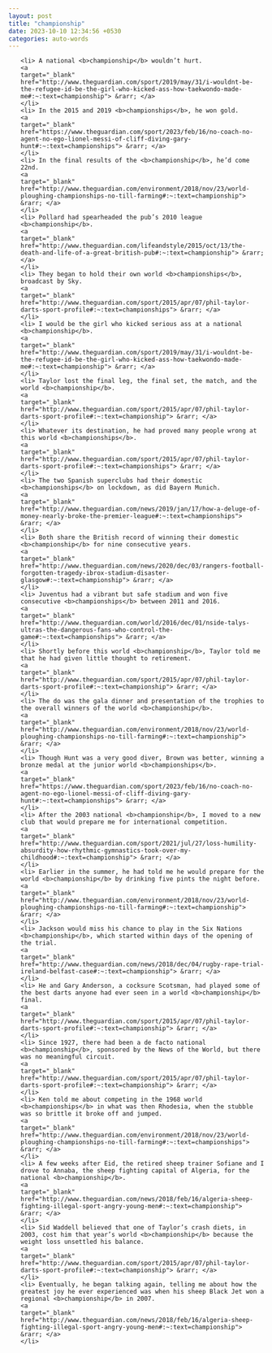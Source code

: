 ```yaml
---
layout: post
title: "championship"
date: 2023-10-10 12:34:56 +0530
categories: auto-words
---
```

<ol>

    <li> A national <b>championship</b> wouldn’t hurt.
    <a 
    target="_blank" 
    href="http://www.theguardian.com/sport/2019/may/31/i-wouldnt-be-the-refugee-id-be-the-girl-who-kicked-ass-how-taekwondo-made-me#:~:text=championship"> &rarr; </a>
    </li>
    <li> In the 2015 and 2019 <b>championships</b>, he won gold.
    <a 
    target="_blank" 
    href="https://www.theguardian.com/sport/2023/feb/16/no-coach-no-agent-no-ego-lionel-messi-of-cliff-diving-gary-hunt#:~:text=championships"> &rarr; </a>
    </li>
    <li> In the final results of the <b>championship</b>, he’d come 22nd.
    <a 
    target="_blank" 
    href="http://www.theguardian.com/environment/2018/nov/23/world-ploughing-championships-no-till-farming#:~:text=championship"> &rarr; </a>
    </li>
    <li> Pollard had spearheaded the pub’s 2010 league <b>championship</b>.
    <a 
    target="_blank" 
    href="http://www.theguardian.com/lifeandstyle/2015/oct/13/the-death-and-life-of-a-great-british-pub#:~:text=championship"> &rarr; </a>
    </li>
    <li> They began to hold their own world <b>championships</b>, broadcast by Sky.
    <a 
    target="_blank" 
    href="http://www.theguardian.com/sport/2015/apr/07/phil-taylor-darts-sport-profile#:~:text=championships"> &rarr; </a>
    </li>
    <li> I would be the girl who kicked serious ass at a national <b>championship</b>.
    <a 
    target="_blank" 
    href="http://www.theguardian.com/sport/2019/may/31/i-wouldnt-be-the-refugee-id-be-the-girl-who-kicked-ass-how-taekwondo-made-me#:~:text=championship"> &rarr; </a>
    </li>
    <li> Taylor lost the final leg, the final set, the match, and the world <b>championship</b>.
    <a 
    target="_blank" 
    href="http://www.theguardian.com/sport/2015/apr/07/phil-taylor-darts-sport-profile#:~:text=championship"> &rarr; </a>
    </li>
    <li> Whatever its destination, he had proved many people wrong at this world <b>championships</b>.
    <a 
    target="_blank" 
    href="http://www.theguardian.com/sport/2015/apr/07/phil-taylor-darts-sport-profile#:~:text=championships"> &rarr; </a>
    </li>
    <li> The two Spanish superclubs had their domestic <b>championships</b> on lockdown, as did Bayern Munich.
    <a 
    target="_blank" 
    href="http://www.theguardian.com/news/2019/jan/17/how-a-deluge-of-money-nearly-broke-the-premier-league#:~:text=championships"> &rarr; </a>
    </li>
    <li> Both share the British record of winning their domestic <b>championship</b> for nine consecutive years.
    <a 
    target="_blank" 
    href="http://www.theguardian.com/news/2020/dec/03/rangers-football-forgotten-tragedy-ibrox-stadium-disaster-glasgow#:~:text=championship"> &rarr; </a>
    </li>
    <li> Juventus had a vibrant but safe stadium and won five consecutive <b>championships</b> between 2011 and 2016.
    <a 
    target="_blank" 
    href="http://www.theguardian.com/world/2016/dec/01/nside-talys-ultras-the-dangerous-fans-who-control-the-game#:~:text=championships"> &rarr; </a>
    </li>
    <li> Shortly before this world <b>championship</b>, Taylor told me that he had given little thought to retirement.
    <a 
    target="_blank" 
    href="http://www.theguardian.com/sport/2015/apr/07/phil-taylor-darts-sport-profile#:~:text=championship"> &rarr; </a>
    </li>
    <li> The do was the gala dinner and presentation of the trophies to the overall winners of the world <b>championship</b>.
    <a 
    target="_blank" 
    href="http://www.theguardian.com/environment/2018/nov/23/world-ploughing-championships-no-till-farming#:~:text=championship"> &rarr; </a>
    </li>
    <li> Though Hunt was a very good diver, Brown was better, winning a bronze medal at the junior world <b>championships</b>.
    <a 
    target="_blank" 
    href="https://www.theguardian.com/sport/2023/feb/16/no-coach-no-agent-no-ego-lionel-messi-of-cliff-diving-gary-hunt#:~:text=championships"> &rarr; </a>
    </li>
    <li> After the 2003 national <b>championship</b>, I moved to a new club that would prepare me for international competition.
    <a 
    target="_blank" 
    href="http://www.theguardian.com/sport/2021/jul/27/loss-humility-absurdity-how-rhythmic-gymnastics-took-over-my-childhood#:~:text=championship"> &rarr; </a>
    </li>
    <li> Earlier in the summer, he had told me he would prepare for the world <b>championship</b> by drinking five pints the night before.
    <a 
    target="_blank" 
    href="http://www.theguardian.com/environment/2018/nov/23/world-ploughing-championships-no-till-farming#:~:text=championship"> &rarr; </a>
    </li>
    <li> Jackson would miss his chance to play in the Six Nations <b>championship</b>, which started within days of the opening of the trial.
    <a 
    target="_blank" 
    href="http://www.theguardian.com/news/2018/dec/04/rugby-rape-trial-ireland-belfast-case#:~:text=championship"> &rarr; </a>
    </li>
    <li> He and Gary Anderson, a cocksure Scotsman, had played some of the best darts anyone had ever seen in a world <b>championship</b> final.
    <a 
    target="_blank" 
    href="http://www.theguardian.com/sport/2015/apr/07/phil-taylor-darts-sport-profile#:~:text=championship"> &rarr; </a>
    </li>
    <li> Since 1927, there had been a de facto national <b>championship</b>, sponsored by the News of the World, but there was no meaningful circuit.
    <a 
    target="_blank" 
    href="http://www.theguardian.com/sport/2015/apr/07/phil-taylor-darts-sport-profile#:~:text=championship"> &rarr; </a>
    </li>
    <li> Ken told me about competing in the 1968 world <b>championships</b> in what was then Rhodesia, when the stubble was so brittle it broke off and jumped.
    <a 
    target="_blank" 
    href="http://www.theguardian.com/environment/2018/nov/23/world-ploughing-championships-no-till-farming#:~:text=championships"> &rarr; </a>
    </li>
    <li> A few weeks after Eid, the retired sheep trainer Sofiane and I drove to Annaba, the sheep fighting capital of Algeria, for the national <b>championship</b>.
    <a 
    target="_blank" 
    href="http://www.theguardian.com/news/2018/feb/16/algeria-sheep-fighting-illegal-sport-angry-young-men#:~:text=championship"> &rarr; </a>
    </li>
    <li> Sid Waddell believed that one of Taylor’s crash diets, in 2003, cost him that year’s world <b>championship</b> because the weight loss unsettled his balance.
    <a 
    target="_blank" 
    href="http://www.theguardian.com/sport/2015/apr/07/phil-taylor-darts-sport-profile#:~:text=championship"> &rarr; </a>
    </li>
    <li> Eventually, he began talking again, telling me about how the greatest joy he ever experienced was when his sheep Black Jet won a regional <b>championship</b> in 2007.
    <a 
    target="_blank" 
    href="http://www.theguardian.com/news/2018/feb/16/algeria-sheep-fighting-illegal-sport-angry-young-men#:~:text=championship"> &rarr; </a>
    </li>
